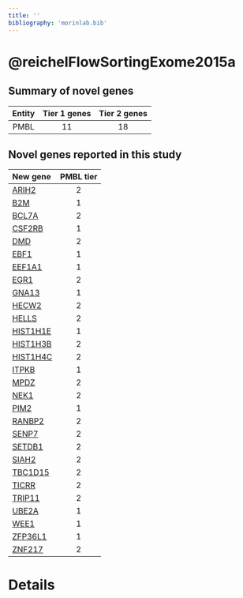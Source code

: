 ```yaml
---
title: ''
bibliography: 'morinlab.bib'
---
```


# @reichelFlowSortingExome2015a
## Summary of novel genes

|Entity| Tier 1 genes| Tier 2 genes|
|:-:|:-:|:-:|
|PMBL|11|18|

## Novel genes reported in this study

|New gene|PMBL tier|
|:-|:-:|
|[ARIH2](ARIH2)|2 |
|[B2M](B2M)|1 |
|[BCL7A](BCL7A)|2 |
|[CSF2RB](CSF2RB)|1 |
|[DMD](DMD)|2 |
|[EBF1](EBF1)|1 |
|[EEF1A1](EEF1A1)|1 |
|[EGR1](EGR1)|2 |
|[GNA13](GNA13)|1 |
|[HECW2](HECW2)|2 |
|[HELLS](HELLS)|2 |
|[HIST1H1E](HIST1H1E)|1 |
|[HIST1H3B](HIST1H3B)|2 |
|[HIST1H4C](HIST1H4C)|2 |
|[ITPKB](ITPKB)|1 |
|[MPDZ](MPDZ)|2 |
|[NEK1](NEK1)|2 |
|[PIM2](PIM2)|1 |
|[RANBP2](RANBP2)|2 |
|[SENP7](SENP7)|2 |
|[SETDB1](SETDB1)|2 |
|[SIAH2](SIAH2)|2 |
|[TBC1D15](TBC1D15)|2 |
|[TICRR](TICRR)|2 |
|[TRIP11](TRIP11)|2 |
|[UBE2A](UBE2A)|1 |
|[WEE1](WEE1)|1 |
|[ZFP36L1](ZFP36L1)|1 |
|[ZNF217](ZNF217)|2 |

# Details

